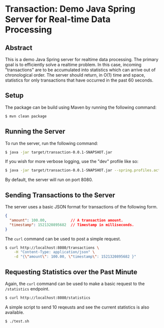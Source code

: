 # Transaction: Demo Java Spring Server for Real-time Data Processing

## Abstract

This is a demo Java Spring server for realtime data processing. The primary goal is to
efficiently solve a realtime problem. In this case, incoming "transactions" are to be
accumulated into statistics which can arrive out of chronological order. The server
should return, in O(1) time and space, statistics for only transactions that have occurred
in the past 60 seconds.

## Setup

The package can be build using Maven by running the following command:

```sh
$ mvn clean package
```

## Running the Server

To run the server, run the following command:

```sh
$ java -jar target/transaction-0.0.1-SNAPSHOT.jar
```

If you wish for more verbose logging, use the "dev" profile like so:

```sh
$ java -jar target/transaction-0.0.1-SNAPSHOT.jar --spring.profiles.active=dev
```

By default, the server will run on port 8080.

## Sending Transactions to the Server

The server uses a basic JSON format for transactions of the following form.

```json
{
  "amount": 100.00,           // A transaction amount.
  "timestamp": 1521320895682  // Timestamp in milliseconds.
}
```

The `curl` command can be used to post a simple request.

```sh
$ curl http://localhost:8080/transactions \
    -H "Content-Type: application/json" \
    -d "{\"amount\": 100.00, \"timestamp\": 1521320895682 }"
```

## Requesting Statistics over the Past Minute

Again, the `curl` command can be used to make a basic request to the `/statistics` endpoint.

```sh
$ curl http://localhost:8080/statistics
```

A simple script to send 10 reqeusts and see the current statistics is also available.

```sh
$ ./test.sh
```
